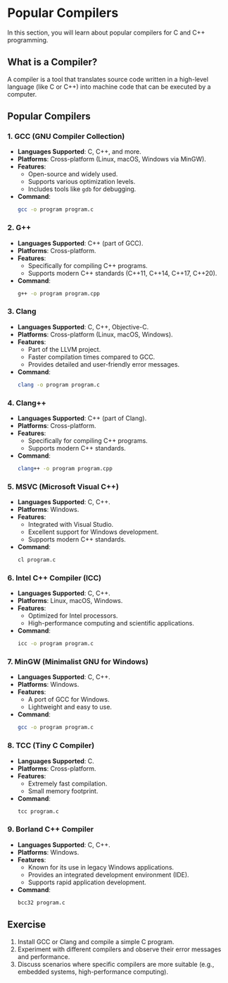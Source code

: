 # Popular Compilers

In this section, you will learn about popular compilers for C and C++ programming.

## What is a Compiler?

A compiler is a tool that translates source code written in a high-level language (like C or C++) into machine code that can be executed by a computer.

## Popular Compilers

### 1. GCC (GNU Compiler Collection)
- **Languages Supported**: C, C++, and more.
- **Platforms**: Cross-platform (Linux, macOS, Windows via MinGW).
- **Features**:
  - Open-source and widely used.
  - Supports various optimization levels.
  - Includes tools like `gdb` for debugging.
- **Command**:
  ```bash
  gcc -o program program.c
  ```

### 2. G++
- **Languages Supported**: C++ (part of GCC).
- **Platforms**: Cross-platform.
- **Features**:
  - Specifically for compiling C++ programs.
  - Supports modern C++ standards (C++11, C++14, C++17, C++20).
- **Command**:
  ```bash
  g++ -o program program.cpp
  ```

### 3. Clang
- **Languages Supported**: C, C++, Objective-C.
- **Platforms**: Cross-platform (Linux, macOS, Windows).
- **Features**:
  - Part of the LLVM project.
  - Faster compilation times compared to GCC.
  - Provides detailed and user-friendly error messages.
- **Command**:
  ```bash
  clang -o program program.c
  ```

### 4. Clang++
- **Languages Supported**: C++ (part of Clang).
- **Platforms**: Cross-platform.
- **Features**:
  - Specifically for compiling C++ programs.
  - Supports modern C++ standards.
- **Command**:
  ```bash
  clang++ -o program program.cpp
  ```

### 5. MSVC (Microsoft Visual C++)
- **Languages Supported**: C, C++.
- **Platforms**: Windows.
- **Features**:
  - Integrated with Visual Studio.
  - Excellent support for Windows development.
  - Supports modern C++ standards.
- **Command**:
  ```bash
  cl program.c
  ```

### 6. Intel C++ Compiler (ICC)
- **Languages Supported**: C, C++.
- **Platforms**: Linux, macOS, Windows.
- **Features**:
  - Optimized for Intel processors.
  - High-performance computing and scientific applications.
- **Command**:
  ```bash
  icc -o program program.c
  ```

### 7. MinGW (Minimalist GNU for Windows)
- **Languages Supported**: C, C++.
- **Platforms**: Windows.
- **Features**:
  - A port of GCC for Windows.
  - Lightweight and easy to use.
- **Command**:
  ```bash
  gcc -o program program.c
  ```

### 8. TCC (Tiny C Compiler)
- **Languages Supported**: C.
- **Platforms**: Cross-platform.
- **Features**:
  - Extremely fast compilation.
  - Small memory footprint.
- **Command**:
  ```bash
  tcc program.c
  ```

### 9. Borland C++ Compiler
- **Languages Supported**: C, C++.
- **Platforms**: Windows.
- **Features**:
  - Known for its use in legacy Windows applications.
  - Provides an integrated development environment (IDE).
  - Supports rapid application development.
- **Command**:
  ```bash
  bcc32 program.c
  ```

## Exercise

1. Install GCC or Clang and compile a simple C program.
2. Experiment with different compilers and observe their error messages and performance.
3. Discuss scenarios where specific compilers are more suitable (e.g., embedded systems, high-performance computing).